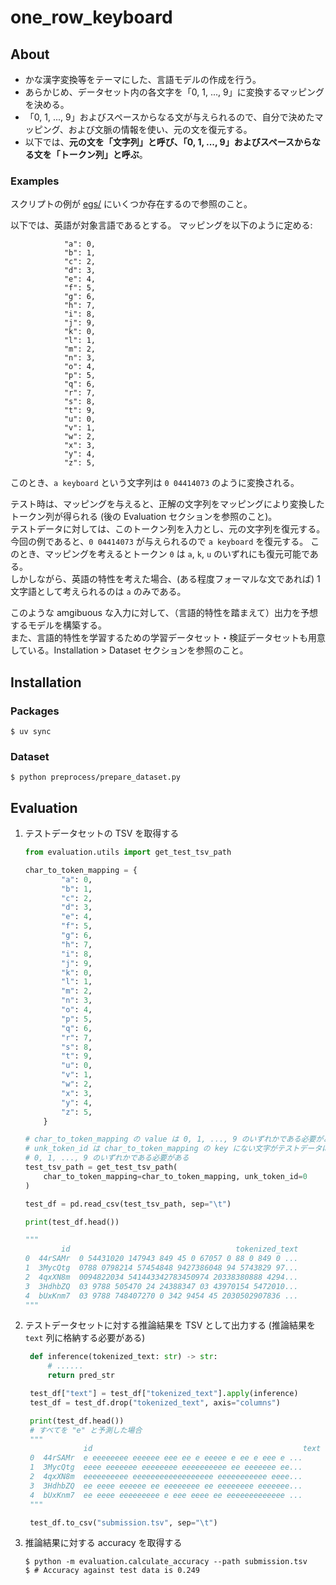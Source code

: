 # one_row_keyboard

## About

- かな漢字変換等をテーマにした、言語モデルの作成を行う。
- あらかじめ、データセット内の各文字を「0, 1, ..., 9」に変換するマッピングを決める。
- 「0, 1, ..., 9」およびスペースからなる文が与えられるので、自分で決めたマッピング、および文脈の情報を使い、元の文を復元する。
- 以下では、**元の文を「文字列」と呼び、「0, 1, ..., 9」およびスペースからなる文を「トークン列」と呼ぶ**。

### Examples

スクリプトの例が [egs/](egs/) にいくつか存在するので参照のこと。

以下では、英語が対象言語であるとする。
マッピングを以下のように定める: 
```
            "a": 0,
            "b": 1,
            "c": 2,
            "d": 3,
            "e": 4,
            "f": 5,
            "g": 6,
            "h": 7,
            "i": 8,
            "j": 9,
            "k": 0,
            "l": 1,
            "m": 2,
            "n": 3,
            "o": 4,
            "p": 5,
            "q": 6,
            "r": 7,
            "s": 8,
            "t": 9,
            "u": 0,
            "v": 1,
            "w": 2,
            "x": 3,
            "y": 4,
            "z": 5,
```
このとき、`a keyboard` という文字列は `0 04414073` のように変換される。

テスト時は、マッピングを与えると、正解の文字列をマッピングにより変換したトークン列が得られる (後の Evaluation セクションを参照のこと)。<br>テストデータに対しては、このトークン列を入力とし、元の文字列を復元する。<br>
今回の例であると、`0 04414073` が与えられるので `a keyboard` を復元する。
このとき、マッピングを考えるとトークン `0` は `a`, `k`, `u` のいずれにも復元可能である。<br>しかしながら、英語の特性を考えた場合、(ある程度フォーマルな文であれば) 1文字語として考えられるのは `a` のみである。

このような amgibuous な入力に対して、（言語的特性を踏まえて）出力を予想するモデルを構築する。<br>
また、言語的特性を学習するための学習データセット・検証データセットも用意している。Installation > Dataset セクションを参照のこと。

## Installation

### Packages

```console
$ uv sync
```

### Dataset

```console
$ python preprocess/prepare_dataset.py
```

## Evaluation

1. テストデータセットの TSV を取得する
    ```python
    from evaluation.utils import get_test_tsv_path

    char_to_token_mapping = {
            "a": 0,
            "b": 1,
            "c": 2,
            "d": 3,
            "e": 4,
            "f": 5,
            "g": 6,
            "h": 7,
            "i": 8,
            "j": 9,
            "k": 0,
            "l": 1,
            "m": 2,
            "n": 3,
            "o": 4,
            "p": 5,
            "q": 6,
            "r": 7,
            "s": 8,
            "t": 9,
            "u": 0,
            "v": 1,
            "w": 2,
            "x": 3,
            "y": 4,
            "z": 5,
        }

    # char_to_token_mapping の value は 0, 1, ..., 9 のいずれかである必要がある
    # unk_token_id は char_to_token_mapping の key にない文字がテストデータに存在したときに与えるトークンで、
    # 0, 1, ..., 9 のいずれかである必要がある
    test_tsv_path = get_test_tsv_path(
        char_to_token_mapping=char_to_token_mapping, unk_token_id=0
    )

    test_df = pd.read_csv(test_tsv_path, sep="\t")

    print(test_df.head())

    """
            id                                     tokenized_text
    0  44rSAMr  0 54431020 147943 849 45 0 67057 0 88 0 849 0 ...
    1  3MycQtg  0788 0798214 57454848 9427386048 94 5743829 97...
    2  4qxXN8m  0094822034 541443342783450974 20338380888 4294...
    3  3HdhbZQ  03 9788 505470 24 24388347 03 43970154 5472010...
    4  bUxKnm7  03 9788 748407270 0 342 9454 45 2030502907836 ...
    """
    ```
2. テストデータセットに対する推論結果を TSV として出力する
   (推論結果を `text` 列に格納する必要がある)
   ```python
    def inference(tokenized_text: str) -> str:
        # ......
        return pred_str

    test_df["text"] = test_df["tokenized_text"].apply(inference)
    test_df = test_df.drop("tokenized_text", axis="columns")

    print(test_df.head())
    # すべてを "e" と予測した場合
    """
                id                                               text
    0  44rSAMr  e eeeeeeee eeeeee eee ee e eeeee e ee e eee e ...
    1  3MycQtg  eeee eeeeeee eeeeeeee eeeeeeeeee ee eeeeeee ee...
    2  4qxXN8m  eeeeeeeeee eeeeeeeeeeeeeeeeee eeeeeeeeeee eeee...
    3  3HdhbZQ  ee eeee eeeeee ee eeeeeeee ee eeeeeeee eeeeeee...
    4  bUxKnm7  ee eeee eeeeeeeee e eee eeee ee eeeeeeeeeeeee ...
    """

    test_df.to_csv("submission.tsv", sep="\t")
   ```
3. 推論結果に対する accuracy を取得する
   ```console
   $ python -m evaluation.calculate_accuracy --path submission.tsv
   $ # Accuracy against test data is 0.249
   ```
